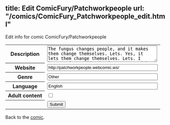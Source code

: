 title: Edit ComicFury/Patchworkpeople
url: "/comics/ComicFury_Patchworkpeople_edit.html"
---
Edit info for comic ComicFury/Patchworkpeople

<form name="comic" action="http://gaepostmail.appspot.com/comic/" method="post">
<table class="comicinfo">
<tr>
<th>Description</th><td><textarea name="description" cols="40" rows="3">The fungus changes people, and it makes them change themselves. Lets. Yes, it lets them change themselves. Lets. I know, I just said. Oh. do you mean with an apostrophe? Let's? Sure, whatever. Let's change things. Things are Changing.</textarea></td>
</tr>
<tr>
<th>Website</th><td><input type="text" name="url" value="http://patchworkpeople.webcomic.ws/" size="40"/></td>
</tr>
<tr>
<th>Genre</th><td><input type="text" name="genre" value="Other" size="40"/></td>
</tr>
<tr>
<th>Language</th><td><input type="text" name="language" value="English" size="40"/></td>
</tr>
<tr>
<th>Adult content</th><td><input type="checkbox" name="adult" value="adult" /></td>
</tr>
<tr>
<th></th><td>
<input type="hidden" name="comic" value="ComicFury_Patchworkpeople" />
<input type="submit" name="submit" value="Submit" />
</td>
</tr>
</table>
</form>

Back to the [comic](ComicFury_Patchworkpeople.html).
